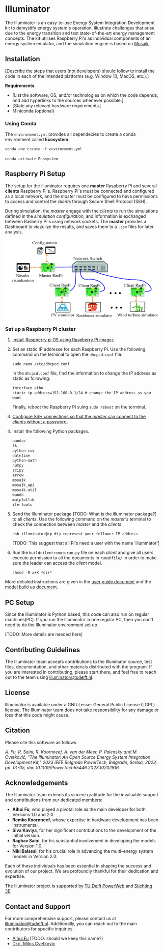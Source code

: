 # Illuminator
The Illuminator is an easy-to-use Energy System Integration 
Development kit to demystify energy system's operation, illustrate challenges 
that arise due to the energy transition and test 
state-of-the-art energy management concepts. 
The kit utilises Raspberry Pi's as individual components of an energy system emulator, 
and the simulation engine is based on [Mosaik](https://mosaik.offis.de/).

## Installation

[Describe the steps  that users (not developers) should follow to install the code in each of the intended platforms (e.g. Window 10, MacOS, etc.).]

**Requirements** 
- [List the software, OS, and/or technologies on which the code depends, and add hyperlinks to the sources whenever possible.]
- [State any relevant hardware requirements.]
- Miniconda (optional)


### Using Conda

The `environment.yml` provides all dependecies to create a conda environment called **Ecosystem**.

```shell
conda env create -f environment.yml

conda activate Ecosystem
```

## Raspberry Pi Setup

The setup for the Illuminator requires one **master** Raspberry Pi and several **clients** Raspberry Pi's.
Raspberry Pi's must be connected and configured as a local network, and the
*master* must be configured to have permissions to access and control the *clients* through Secure Shell Protocol (SSH).

During simulation, the *master* engage with the *clients* to run the simulations defined in the *simulation configuration*, and
information is exchanged between Rasberry Pi's using network sockets.
The **master** provides a Dashboard to viazulize the results, and saves them to a `.csv` files for later analysis. 

<div align="center">
	<img align="center" src="docs/_static/img/Structure.jpg" width="500">
</div>


### Set up a Raspberry Pi cluster

1. [Install Raspberry pi OS using Raspberry Pi imager.](https://www.raspberrypi.com/software/)
2. Set an static IP addresse for each Raspberry Pi. Use the following command on the terminal to open the `dhcpcd.conf` file:
   ```
   sudo nano /etc/dhcpcd.conf
   ```

   In the `dhcpcd.conf` file, find the information to change the IP address as static as following:

   ```
   interface etho
   static ip_address=192.168.0.1/24 # change the IP address as you want
   ```
   Finally, reboot the Raspberry Pi suing `sudo reboot` on the terminal.
3. [Configure SSH connections so that the *master* can connect to the *clients* without a password.](https://www.digitalocean.com/community/tutorials/how-to-set-up-ssh-keys-2)
4. Install the following Python packages.
   ```
   pandas
   tk
   python-csv
   datetime
   python-math
   numpy
   scipy
   arrow
   mosaik
   mosaik_api
   mosaik.util
   wandb
   matplotlib
   itertools
   ```
5. Send the Illuminator package [TODO: What is the illuminator package?] to all *clients*. Use the following command on the *master's* terminal to check the connection  between *master* and the *clients*

   ```shell
   ssh illuminator@ip #ip represent your follower IP address
   ```
   [TODO: This suggest that all Pi's need a user with the name 'illuminator']

6. Run the `buildcilentremoterun.py` file on each *client* and give all users execute permission to all the documents in `runshfile/` in order 
to make sure the leader can access the *client* model.
   
   ```shell
   chmod -R a+X *dir*
   ```

More detialed instructions are given in the [user guide document](user-guide.md) and the [model build up document](Models.md).

## PC Setup

Since the Illuminator is Python based, this code can also run on regular machines(PC). If you run 
the Illuminator in one regular PC, then you don't need to do the Illuminator environment set up.

[TODO: More details are needed here]

## Contributing Guidelines

The Illuminator team accepts contributions to the Illuminator source, test files, documentation, and other materials distributed with the program.
If you are interested in contributing, please start there, and feel free to reach out to the team using illuminator@tudelft.nl. 

## License 
Illuminator is available under a GNU Lesser General Public License (LGPL) license.
The Illuminator team does not take responsibility for any damage or loss that this code might cause.

## Citation
Please cite this software as follows:

*A. Fu, R. Saini, R. Koornneef, A. van der Meer, P. Palensky and M. Cvetković, "The Illuminator: An Open Source Energy System Integration Development Kit," 2023 IEEE Belgrade PowerTech, Belgrade, Serbia, 2023, pp. 01-05, doi: 10.1109/PowerTech55446.2023.10202816.*

## Acknowledgements

The Illuminator team extends its sincere gratitude for the invaluable support and contributions from our dedicated members:

- **Aihui Fu**, who played a pivotal role as the main developer for both Versions 1.0 and 2.0.
- **Remko Koornneef**, whose expertise in hardware development has been instrumental.
- **Siva Kaviya**, for her significant contributions to the development of the initial version.
- **Raghav Saini**, for his substantial involvement in developing the models for Version 1.0.
- **Niki Balassi**, for his crucial role in advancing the multi-energy system models in Version 2.0.

Each of these individuals has been essential in shaping the success and evolution of our project. We are profoundly thankful for their dedication and expertise.

The Illuminator project is supported by [TU Delft PowerWeb](https://www.tudelft.nl/powerweb) and [Stichting 3E](https://www.stichting3e.nl/).

## Contact and Support

For more comprehensive support, please contact us at [illuminator@tudelft.nl](mailto:illuminator@tudelft.nl). Additionally, you can reach out to the main contributors for specific inquiries:
* [Aihui Fu](mailto:A.Fu@tudelft.nl) [TODO: should we keep this name?]
* [Dr.ir. Milos Cvetkovic](mailto:M.Cvetkovic@tudelft.nl)